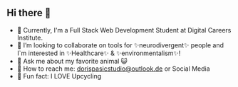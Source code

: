## Hi there 👋

- 🌱 Currently, I'm a Full Stack Web Development Student at Digital Careers Institute.
- 👯 I’m looking to collaborate on tools for ✨neurodivergent✨ people and I`m interested in ✨Healthcare✨ & ✨environmentalism✨! 
- 💬 Ask me about my favorite animal 😺
- 📨 How to reach me: dorispasicstudio@outlook.de or Social Media
- 🥳 Fun fact: I LOVE Upcycling



<!--
**DorisPasic/DorisPasic** is a ✨ _special_ ✨ repository because its `README.md` (this file) appears on your GitHub profile.

Here are some ideas to get you started:
  
- 🤔 I’m looking for help with ...
- 🔭 I’m currently working on ...
-->
